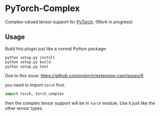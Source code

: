 # PyTorch-Complex

Complex-valued tensor support for [PyTorch](https://github.com/pytorch/pytorch). (Work in progress)

## Usage

Build this plugin just like a normal Python package:

```sh
python setup.py install
python setup.py build
python setup.py test
```

Due to this issue: https://github.com/pytorch/extension-cpp/issues/6

you need to import `torch` first.

```python
import torch, torch_complex
```

then the complex tensor support will be in `torch` module. Use it just like the other tensor types.

